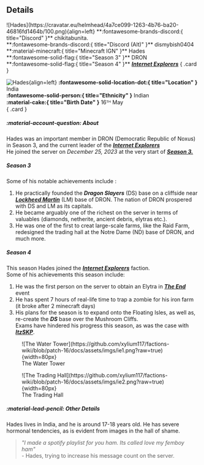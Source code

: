 ## Details
<div class="grid" markdown>
![Hades](https://cravatar.eu/helmhead/4a7ce099-1263-4b76-ba20-46816fd1464b/100.png){align=left}
**:fontawesome-brands-discord:{ title="Discord" }** chikitabunita.<br>
**:fontawesome-brands-discord:{ title="Discord (Alt)" }** dismybish0404<br>
**:material-minecraft:{ title="Minecraft IGN" }** Hades<br>
**:fontawesome-solid-flag:{ title="Season 3" }** DRON <br>
**:fontawesome-solid-flag:{ title="Season 4" }** <b><i><a href="../factions/ie.md">Internet Explorers</a></i></b>
{ .card }

![Hades](https://cdn.discordapp.com/avatars/692771725334675526/d170d7566e8cfc118fd64193382864cc.webp?width=120&height=120){align=left}
**:fontawesome-solid-location-dot:{ title="Location" }** India<br>
**:fontawesome-solid-person:{ title="Ethnicity" }** Indian<br>
**:material-cake:{ title="Birth Date" }** 16ᵀᴴ May<br>
{ .card }
</div>

##### :material-account-question: About
Hades was an important member in DRON (Democratic Republic of Noxus) in Season 3, and the current leader of the [***Internet Explorers***](../factions/ie.md) <br>
He joined the server on *December 25, 2023* at the very start of [***Season 3.***](../seasons/s3.md) <br>

##### Season 3

Some of his notable achievements include :<br>
1. He practically founded the ***Dragon Slayers*** (DS) base on a cliffside near [***Lockheed Martin***](../structures/season3/lms3base.md) (LM) base of DRON. The nation of DRON prospered with DS and LM as its capitals. <br>
2. He became arguably one of the richest on the server in terms of valuables (diamonds, netherite, ancient debris, elytras etc.).<br>
3. He was one of the first to creat large-scale farms, like the Raid Farm, redesigned the trading hall at the Notre Dame (ND) base of DRON, and much more. <br>

##### Season 4

This season Hades joined the [***Internet Explorers***](../factions/ie.md) faction. <br>
Some of his achievements this season include:<br>
1. He was the first person on the server to obtain an Elytra in [***The End***]() event<br>
2. He has spent 7 hours of real-life time to trap a zombie for his iron farm (it broke after 2 minecraft days)<br>
3. His plans for the season is to expand onto the Floating Isles, as well as, re-create the ***DS*** base over the Mushroom Cliffs.<br>
Exams have hindered his progress this season, as was the case with [***ItzSKP***](../players/itzskp.md). <br>
<div class="grid cards" markdown>
<figure markdown="span">
  ![The Water Tower](https://github.com/xylium117/factions-wiki/blob/patch-16/docs/assets/imgs/ie1.png?raw=true){width=80px}
  <figcaption>The Water Tower</figcaption>
</figure>

<figure markdown="span">
  ![The Trading Hall](https://github.com/xylium117/factions-wiki/blob/patch-16/docs/assets/imgs/ie2.png?raw=true){width=80px}
  <figcaption>The Trading Hall</figcaption>
</figure>
</div>


##### :material-lead-pencil: Other Details
Hades lives in India, and he is around 17-18 years old.  He has severe hormonal tendencies, as is evident from images in the hall of shame.

> *"I made a spotify playlist for you ham. Its called love my femboy ham"*<br> - Hades, trying to increase his message count on the server.
